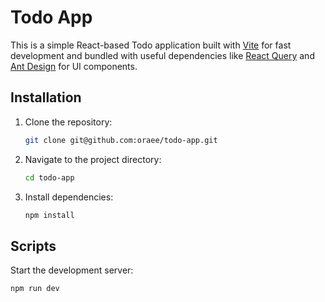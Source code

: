 # Todo App

This is a simple React-based Todo application built with [Vite](https://vitejs.dev/) for fast development and bundled with useful dependencies like [React Query](https://tanstack.com/query/v5/) and [Ant Design](https://ant.design/) for UI components.


## Installation
1. Clone the repository:
   ```bash
   git clone git@github.com:oraee/todo-app.git

2. Navigate to the project directory:
   ```bash
   cd todo-app
3. Install dependencies:
   ```bash
   npm install

## Scripts
Start the development server:
   ```bash
   npm run dev
